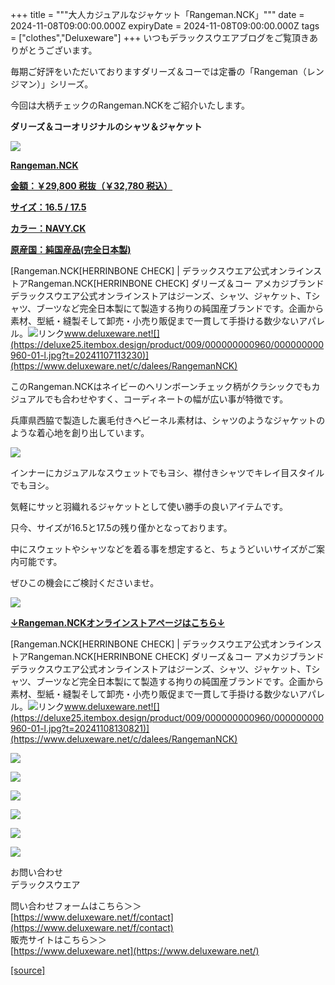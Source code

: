 +++
title = """大人カジュアルなジャケット「Rangeman.NCK」"""
date = 2024-11-08T09:00:00.000Z
expiryDate = 2024-11-08T09:00:00.000Z
tags = ["clothes","Deluxeware"]
+++
いつもデラックスウエアブログをご覧頂きありがとうございます。

毎期ご好評をいただいておりますダリーズ＆コーでは定番の「Rangeman（レンジマン）」シリーズ。

今回は大柄チェックのRangeman.NCKをご紹介いたします。

**ダリーズ＆コーオリジナルのシャツ＆ジャケット**

[![](https://stat.ameba.jp/user_images/20241108/12/deluxeware/10/d3/j/o0800100015507525646.jpg)](https://www.deluxeware.net/c/dalees/RangemanNCK)

**[Rangeman.NCK](https://www.deluxeware.net/c/dalees/RangemanNCK)**

**[金額：￥29,800 税抜（￥32,780 税込）](https://www.deluxeware.net/c/dalees/RangemanNCK)**

**[サイズ：16.5 / 17.5](https://www.deluxeware.net/c/dalees/RangemanNCK)**

**[カラー：NAVY.CK](https://www.deluxeware.net/c/dalees/RangemanNCK)**

**[原産国：純国産品(完全日本製)](https://www.deluxeware.net/c/dalees/RangemanNCK)**

[Rangeman.NCK\[HERRINBONE CHECK\] | デラックスウエア公式オンラインストアRangeman.NCK\[HERRINBONE CHECK\] ダリーズ＆コー アメカジブランドデラックスウエア公式オンラインストアはジーンズ、シャツ、ジャケット、Tシャツ、ブーツなど完全日本製にて製造する拘りの純国産ブランドです。企画から素材、型紙・縫製そして卸売・小売り販促まで一貫して手掛ける数少ないアパレル。![リンク](https://c.stat100.ameba.jp/ameblo/symbols/v3.20.0/svg/gray/editor_link.svg)www.deluxeware.net![](https://deluxe25.itembox.design/product/009/000000000960/000000000960-01-l.jpg?t=20241107113230)](https://www.deluxeware.net/c/dalees/RangemanNCK)

このRangeman.NCKはネイビーのヘリンボーンチェック柄がクラシックでもカジュアルでも合わせやすく、コーディネートの幅が広い事が特徴です。

兵庫県西脇で製造した裏毛付きヘビーネル素材は、シャツのようなジャケットのような着心地を創り出しています。

[![](https://stat.ameba.jp/user_images/20241108/14/deluxeware/dc/41/j/o0800100015507560681.jpg)](https://stat.ameba.jp/user_images/20241108/14/deluxeware/dc/41/j/o0800100015507560681.jpg)

インナーにカジュアルなスウェットでもヨシ、襟付きシャツでキレイ目スタイルでもヨシ。

気軽にサッと羽織れるジャケットとして使い勝手の良いアイテムです。

只今、サイズが16.5と17.5の残り僅かとなっております。

中にスウェットやシャツなどを着る事を想定すると、ちょうどいいサイズがご案内可能です。

ぜひこの機会にご検討くださいませ。

[![](https://stat.ameba.jp/user_images/20241109/09/deluxeware/57/c4/j/o0800080015507831623.jpg)](https://stat.ameba.jp/user_images/20241109/09/deluxeware/57/c4/j/o0800080015507831623.jpg)

**[↓Rangeman.NCKオンラインストアページはこちら↓](https://www.deluxeware.net/c/dalees/RangemanNCK)**

[Rangeman.NCK\[HERRINBONE CHECK\] | デラックスウエア公式オンラインストアRangeman.NCK\[HERRINBONE CHECK\] ダリーズ＆コー アメカジブランドデラックスウエア公式オンラインストアはジーンズ、シャツ、ジャケット、Tシャツ、ブーツなど完全日本製にて製造する拘りの純国産ブランドです。企画から素材、型紙・縫製そして卸売・小売り販促まで一貫して手掛ける数少ないアパレル。![リンク](https://c.stat100.ameba.jp/ameblo/symbols/v3.20.0/svg/gray/editor_link.svg)www.deluxeware.net![](https://deluxe25.itembox.design/product/009/000000000960/000000000960-01-l.jpg?t=20241108130821)](https://www.deluxeware.net/c/dalees/RangemanNCK)

[![](https://stat.ameba.jp/user_images/20241029/15/deluxeware/ac/ef/j/o1200050015503631118.jpg?caw=800)](https://www.deluxeware.net/f/STACKMAN)

[![](https://stat.ameba.jp/user_images/20241029/15/deluxeware/07/cc/j/o1200050015503632904.jpg?caw=800)](https://www.deluxeware.net/c/akita)

[![](https://stat.ameba.jp/user_images/20240614/12/deluxeware/fb/b4/j/o0800026015451324172.jpg?caw=800)](https://www.deluxeware.net/c/2024FWreserveall)

[![](https://stat.ameba.jp/user_images/20240315/15/deluxeware/04/7f/j/o0800026015413271803.jpg?caw=800)](https://www.instagram.com/deluxeware/?hl=ja)

[![](https://stat.ameba.jp/user_images/20220415/12/deluxeware/3b/ce/j/o0800026015103175481.jpg?caw=800)](https://www.deluxeware.net/f/headstore)

[![](https://stat.ameba.jp/user_images/20220415/12/deluxeware/d7/c6/j/o0800026015103175487.jpg?caw=800)](https://www.deluxeware.net/)

お問い合わせ  
デラックスウエア

問い合わせフォームはこちら＞＞  
[https://www.deluxeware.net/f/contact](https://www.deluxeware.net/f/contact)  
販売サイトはこちら＞＞  
[https://www.deluxeware.net](https://www.deluxeware.net/)

[[source]](https://ameblo.jp/deluxeware/entry-12874257739.html)
